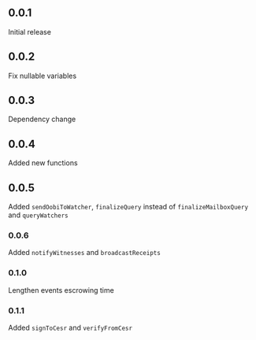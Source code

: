 ## 0.0.1

Initial release

## 0.0.2

Fix nullable variables

## 0.0.3

Dependency change

## 0.0.4

Added new functions

## 0.0.5

Added `sendOobiToWatcher`, `finalizeQuery` instead of `finalizeMailboxQuery` and `queryWatchers`

### 0.0.6

Added `notifyWitnesses` and `broadcastReceipts`

### 0.1.0

Lengthen events escrowing time

### 0.1.1

Added `signToCesr` and `verifyFromCesr`
